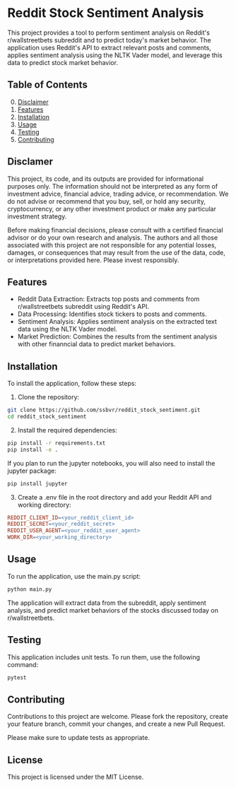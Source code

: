 # Reddit Stock Sentiment Analysis

This project provides a tool to perform sentiment analysis on Reddit's r/wallstreetbets subreddit and to predict today's market behavior. The application uses Reddit's API to extract relevant posts and comments, applies sentiment analysis using the NLTK Vader model, and leverage this data to predict stock market behavior.

## Table of Contents

0. [Disclaimer](#disclaimer)
1. [Features](#features)
2. [Installation](#installation)
3. [Usage](#usage)
4. [Testing](#testing)
5. [Contributing](#contributing)

## Disclamer

This project, its code, and its outputs are provided for informational purposes only. The information should not be interpreted as any form of investment advice, financial advice, trading advice, or recommendation. We do not advise or recommend that you buy, sell, or hold any security, cryptocurrency, or any other investment product or make any particular investment strategy.

Before making financial decisions, please consult with a certified financial advisor or do your own research and analysis. The authors and all those associated with this project are not responsible for any potential losses, damages, or consequences that may result from the use of the data, code, or interpretations provided here. Please invest responsibly.

## Features

- Reddit Data Extraction: Extracts top posts and comments from r/wallstreetbets subreddit using Reddit's API.
- Data Processing: Identifies stock tickers to posts and comments.
- Sentiment Analysis: Applies sentiment analysis on the extracted text data using the NLTK Vader model.
- Market Prediction: Combines the results from the sentiment analysis with other finanncial data to predict market behaviors.

## Installation

To install the application, follow these steps:
1. Clone the repository:
```bash
git clone https://github.com/ssbvr/reddit_stock_sentiment.git
cd reddit_stock_sentiment
```
2. Install the required dependencies:
```bash
pip install -r requirements.txt
pip install -e .
```
If you plan to run the jupyter notebooks, you will also need to install the jupyter package:
```bash
pip install jupyter
```
3. Create a .env file in the root directory and add your Reddit API and working directory:
```makefile
REDDIT_CLIENT_ID=<your_reddit_client_id>
REDDIT_SECRET=<your_reddit_secret>
REDDIT_USER_AGENT=<your_reddit_user_agent>
WORK_DIR=<your_working_directory>
```

## Usage

To run the application, use the main.py script:
```bash
python main.py
```
The application will extract data from the subreddit, apply sentiment analysis, and predict market behaviors of the stocks discussed today on r/wallstreetbets.

## Testing

This application includes unit tests. To run them, use the following command:
```bash
pytest
```

## Contributing

Contributions to this project are welcome. Please fork the repository, create your feature branch, commit your changes, and create a new Pull Request.

Please make sure to update tests as appropriate.

## License

This project is licensed under the MIT License.